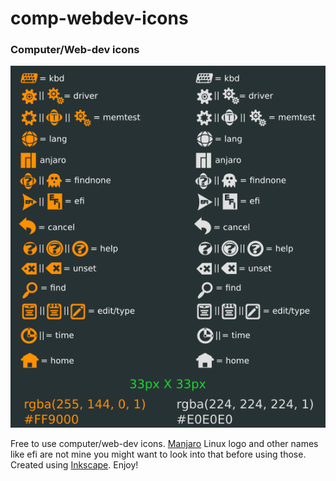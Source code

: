 # comp-webdev-icons
### Computer/Web-dev icons
![icons](icons-preview.png)

Free to use computer/web-dev icons. [Manjaro][8f9a0802] Linux logo and other names like efi are not mine you might want to look into that before using those. Created using [Inkscape][48d0f69f]. Enjoy!

  [48d0f69f]: https://inkscape.org/en/ "inkscape"
  [8f9a0802]: https://manjaro.github.io/ "manjaro"
